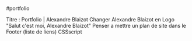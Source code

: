 #portfolio

Titre : Portfolio | Alexandre Blaizot
Changer Alexandre Blaizot en Logo
"Salut c'est moi, Alexandre Blaizot"
Penser a mettre un plan de site dans le Footer (liste de liens)
CSSscript